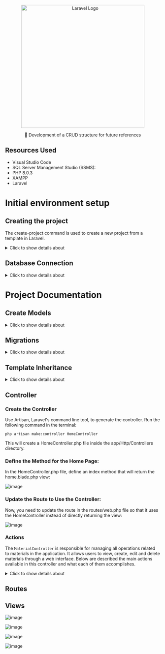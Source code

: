 <p align="center"><a href="https://laravel.com" target="_blank"><img src="https://raw.githubusercontent.com/laravel/art/master/logo-lockup/5%20SVG/2%20CMYK/1%20Full%20Color/laravel-logolockup-cmyk-red.svg" width="400" alt="Laravel Logo"></a></p>

<p align="center">🚀 Development of a CRUD structure for future references</p>

## Resources Used
- Visual Studio Code
- SQL Server Management Studio (SSMS):
- PHP 8.0.3
- XAMPP
- Laravel 


# Initial environment setup


## Creating the project

The create-project command is used to create a new project from a template in Laravel. 

<details>
<summary>Click to show details about</summary>

```
composer create-project laravel/laravel CrudLaravel
```

### Use Artisan to Start the Server

``` 
php artisan serve 
```

</details>

## Database Connection

<details>
<summary>Click to show details about</summary>

### Check for the Extension File

Ensure that the `php_pdo_sqlsrv.dll` file is located in the correct directory:

![image](https://github.com/user-attachments/assets/2052b564-5392-4197-a30b-0dbf79ceb326)

**Expected Path:** `C:\xampp\php\ext\php_pdo_sqlsrv.dll`

### If the file does not exist (Optional):

#### STEP 1: Check the PHP version

![image](https://github.com/user-attachments/assets/e08ed15f-bfd3-47b1-b4df-7d36e8bbfa5e)

#### STEP 2: Download the Compatible Extension

The `pdo_sqlsrv` extension must be compatible with the PHP version you are using. Download the correct version of the extension from the Microsoft Drivers for PHP for SQL Server.

Go to the [SQL Server driver versions for PHP](https://github.com/microsoft/msphpsql/releases) and download the version corresponding to your PHP version:

![image](https://github.com/user-attachments/assets/7c6b92da-67e9-458f-bd0e-0ff19504748f)

#### STEP 3: Move the Downloaded DLL File

Move the downloaded `.dll` file to the following path and remove the version number from the file name:

`C:\xampp\php\ext\php_pdo_sqlsrv.dll`

![image](https://github.com/user-attachments/assets/e815bf3f-ee1c-40ea-837a-c42c1369f1f3)

#### STEP 4: Configure the `php.ini` File

Edit the `php.ini` file located in `C:\xampp\php\` and add or verify the following line to load the extension:

```ini
extension=pdo_sqlsrv
```

## Configure Connection Files

##### .env for SQL Server Connection Configure: 

Update the .env file to configure the connection to the SQL Server from SQL Server Management Studio.

![image](https://github.com/user-attachments/assets/d388ab97-fccd-4d07-9e66-f9869456ded0)


#### Configure database/config.php and Add the Connection:

Edit the database/config.php file and add the connection settings for SQL Server.

![image](https://github.com/user-attachments/assets/439198b3-2800-4a3c-bb95-4ed86f0ee323)


</details>

# Project Documentation

## Create Models

<details>
<summary>Click to show details about</summary>

### Create the Migration and Model MATERIAL 

Run the Artisan command to create the migration and model: 

```
php artisan make:model Material –m
```

This command creates a model called Material in app/Models/Material.php and a migration in database/migrations/xxxx_xx_xx_xxxxxx_create_materials_table.php for the corresponding table. 

###  Define Migration 

Open the generated migration in database/migrations/xxxx_xx_xx_xxxxxx_create_materials_table.php and define the table columns according to your Django class: 

![image](https://github.com/user-attachments/assets/4a3c1f15-eec8-420f-a7cd-74e8c35f60fa)


###  Define the Model 

Open the app/Models/Material.php file and define the model:

![image](https://github.com/user-attachments/assets/c9ab8e84-bf4c-4cb0-a884-242e61109230)


### Run Migrations 

Finally, run the migrations to create the table in the database: 

```
php artisan migrate
```

 
### Create the Migration and Model ORDER : One to Many 

Run the Artisan command to create the migration and model: 

```
php artisan make:model Order –m
```

This command creates a model called Material in app/Models/Order.php and a migration in database/migrations/xxxx_xx_xx_xxxxxx_create_order_table.php for the corresponding table. 

###  Define Migration 

Open the generated migration in database/migrations/xxxx_xx_xx_xxxxxx_create_order_table.php and define the table columns according to your Django class: 

![image](https://github.com/user-attachments/assets/e479cd94-f3e9-44e9-a63c-67466e2d9645)


###  Define the Model 

Open the app/Models/Order.php file and define the model:

![image](https://github.com/user-attachments/assets/fbf31bc2-6ab3-4096-aa45-1c73ae889780)

###  Change Model MATERIAL 

Open the app/Models/Material.php file and add the one-to-many relationship with Order

![image](https://github.com/user-attachments/assets/3f634060-844c-4127-b875-ef210b6be224)


### Run Migrations 

Finally, run the migrations to create the table in the database: 

```
php artisan migrate
```

</details>

## Migrations

<details>
<summary>Click to show details about</summary>

### Migration Structure

- **up() Method:** Defines the operations to be performed when the migration is applied, such as creating a table.
- **down() Method:** Defines the operations to revert the changes performed by the `up()` method, such as deleting a table.

### Creating Migrations

- **Command:** `php artisan make:migration migration_name`
  - **Example:** `php artisan make:migration create_products_table`
  - **Description:** This command creates a new migration file in the `database/migrations` folder. Migrations are used to create and modify tables in the database.

### Run Migrations

- **Command:** `php artisan migrate`
  - **Description:** Applies all pending migrations, creating or modifying tables in the database as defined in the migrations' `up()` methods.

### Check Migration Status

- **Command:** `php artisan migrate:status`
  - **Description:** Displays the status of each migration, indicating whether it was applied or not.

### Update Tables

- **Command:** `php artisan migrate:fresh`
  - **Description:** Removes all tables from the database using the `down()` method and recreates them using the `up()` method. **Warning:** This command will delete all tables from the database.

### Add Fields

- **Command:** `php artisan make:migration add_field_to_table`
  - **Example:** `php artisan make:migration add_category_to_products_table`
  - **Description:** Creates a new migration to add fields to an existing table. Use `Schema::table` to modify existing tables.

### Apply Changes

- **Command:** `php artisan migrate`
  - **Description:** After creating a migration to add or modify fields, run this command to apply the changes.

### Undo Changes

- **Command:** `php artisan migrate:rollback`
  - **Description:** Rolls back the last batch of migrations applied.

- **Command:** `php artisan migrate:reset`
  - **Description:** Rolls back all applied migrations and re-runs them. Deletes all tables and recreates them from the migrations.


</details>

## Template Inheritance

<details>
<summary>Click to show details about</summary>

### Layout (Master Page)

**Create the layouts folder:** In your Laravel project directory, navigate to `resources/views` and create a new folder called `layouts`.

**Add the main.blade.php file:** Inside the `layouts` folder, create a file called `main.blade.php`. This file will serve as the base layout for your pages.

![image](https://github.com/user-attachments/assets/0b647866-d364-482a-b31b-5bd06e878b1c)

**Main.blade.php file structure:** In the `main.blade.php` file, define the main HTML structure that will be shared across all pages that use this layout. Use the `@yield('content')` directive to indicate where the specific content of each page will be rendered.

![image](https://github.com/user-attachments/assets/14286e17-0e04-4b52-8fce-615864f2a1af)


### Rendering Content

**Create the home folder:** Create sessions that will be rendered within the main layout

**Create the material folder:** Create sessions that will be rendered within the main layout

**Create the order folder:** Create sessions that will be rendered within the main layout


![image](https://github.com/user-attachments/assets/a7fee61a-c73f-41e3-ad1d-42c25d7b81a6)

</details>

## Controller

### Create the Controller 

Use Artisan, Laravel's command line tool, to generate the controller. Run the following command in the terminal: 

```
php artisan make:controller HomeController
````

This will create a HomeController.php file inside the app/Http/Controllers directory. 

 
### Define the Method for the Home Page: 

In the HomeController.php file, define an index method that will return the home.blade.php view: 

![image](https://github.com/user-attachments/assets/f1785cac-5aa0-41a4-9e61-3568503dd40e)


### Update the Route to Use the Controller:

Now, you need to update the route in the routes/web.php file so that it uses the HomeController instead of directly returning the view: 

![image](https://github.com/user-attachments/assets/879b50e2-898f-4175-835f-554da8ab6e4a)


### Actions

The `MaterialController` is responsible for managing all operations related to materials in the application. It allows users to view, create, edit and delete materials through a web interface. Below are described the main actions available in this controller and what each of them accomplishes.

<details>
<summary>Click to show details about</summary>

![image](https://github.com/user-attachments/assets/392b7b9b-3111-4dc8-a853-44fe9c0e6070)


#### 1. `index()`
- **Description:** Lists all registered materials.
- **URL:** `GET /materials`
- **Return:** Renders the `material.material_list` view with the list of materials.

#### 2. `show($id)`
- **Description:** Displays the details of a specific material.
- **URL:** `GET /materials/{id}`
- **Parameters:**
  - `$id`: ID of the material that will be displayed.
- **Return:** Renders the `material.material_detail` view with the material details.

#### 3. `create()`
- **Description:** Displays the form to create a new material.
- **URL:** `GET /materials/create`
- **Return:** Renders the `material.material_form` view.

### 4. `store(Request $request)`
- **Description:** Processes the creation form and stores a new material in the database.
- **URL:** `POST /materials`
- **Parameters:**
  - `Request $request`: Creation form data.
- **Return:** Redirects to the details page of the newly created material.

#### 5. `edit($id)`
- **Description:** Displays the form to edit an existing material.
- **URL:** `GET /materials/{id}/edit`
- **Parameters:**
  - `$id`: ID of the material that will be edited.
- **Return:** Renders the `material.material_form` view with the material data.

#### 6. `update(Request $request, $id)`
- **Description:** Processes the edit form and updates the material in the database.
- **URL:** `PUT /materials/{id}`
- **Parameters:**
  - `$id`: ID of the material that will be updated.
  - `Request $request`: Edit form data.
- **Return:** Redirects to the list of materials with a success message.

#### 7. `destroy($id)`
- **Description:** Deletes an existing material from the database.
- **URL:** `DELETE /materials/{id}`
- **Parameters:**
  - `$id`: ID of the material that will be deleted.
- **Return:** Redirects to the list of materials after deletion.

</details>

## Routes


## Views


![image](https://github.com/user-attachments/assets/4b9869df-e9ee-454d-a36f-ba1b861219dd)

![image](https://github.com/user-attachments/assets/3074f2eb-fbb8-4335-96e5-69e9434b63b9)

![image](https://github.com/user-attachments/assets/6714470f-573c-4344-b806-7fd7f356f3e3)

![image](https://github.com/user-attachments/assets/f59ccf8e-3ef1-4d2a-a47e-3d21a74d40f8)






